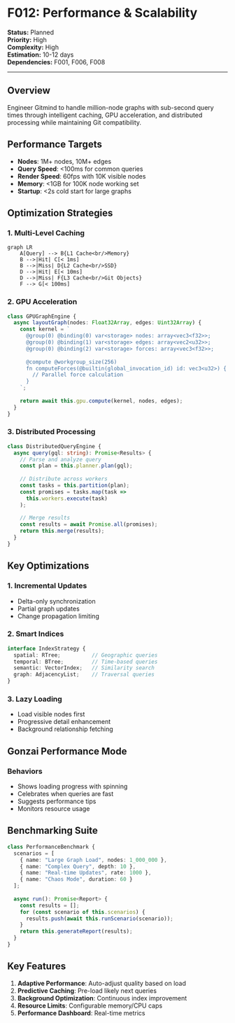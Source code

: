 # F012: Performance & Scalability

**Status:** Planned  
**Priority:** High  
**Complexity:** High  
**Estimation:** 10-12 days  
**Dependencies:** F001, F006, F008

---

## Overview

Engineer Gitmind to handle million-node graphs with sub-second query times through intelligent caching, GPU acceleration, and distributed processing while maintaining Git compatibility.

## Performance Targets

- **Nodes**: 1M+ nodes, 10M+ edges
- **Query Speed**: <100ms for common queries
- **Render Speed**: 60fps with 10K visible nodes  
- **Memory**: <1GB for 100K node working set
- **Startup**: <2s cold start for large graphs

## Optimization Strategies

### 1. Multi-Level Caching
```mermaid
graph LR
    A[Query] --> B{L1 Cache<br/>Memory}
    B -->|Hit| C[< 1ms]
    B -->|Miss| D{L2 Cache<br/>SSD}
    D -->|Hit| E[< 10ms]
    D -->|Miss| F{L3 Cache<br/>Git Objects}
    F --> G[< 100ms]
```

### 2. GPU Acceleration
```typescript
class GPUGraphEngine {
  async layoutGraph(nodes: Float32Array, edges: Uint32Array) {
    const kernel = `
      @group(0) @binding(0) var<storage> nodes: array<vec3<f32>>;
      @group(0) @binding(1) var<storage> edges: array<vec2<u32>>;
      @group(0) @binding(2) var<storage> forces: array<vec3<f32>>;
      
      @compute @workgroup_size(256)
      fn computeForces(@builtin(global_invocation_id) id: vec3<u32>) {
        // Parallel force calculation
      }
    `;
    
    return await this.gpu.compute(kernel, nodes, edges);
  }
}
```

### 3. Distributed Processing
```typescript
class DistributedQueryEngine {
  async query(gql: string): Promise<Results> {
    // Parse and analyze query
    const plan = this.planner.plan(gql);
    
    // Distribute across workers
    const tasks = this.partition(plan);
    const promises = tasks.map(task => 
      this.workers.execute(task)
    );
    
    // Merge results
    const results = await Promise.all(promises);
    return this.merge(results);
  }
}
```

## Key Optimizations

### 1. Incremental Updates
- Delta-only synchronization
- Partial graph updates
- Change propagation limiting

### 2. Smart Indices
```typescript
interface IndexStrategy {
  spatial: RTree;          // Geographic queries
  temporal: BTree;         // Time-based queries  
  semantic: VectorIndex;   // Similarity search
  graph: AdjacencyList;    // Traversal queries
}
```

### 3. Lazy Loading
- Load visible nodes first
- Progressive detail enhancement
- Background relationship fetching

## Gonzai Performance Mode

### Behaviors
- Shows loading progress with spinning
- Celebrates when queries are fast
- Suggests performance tips
- Monitors resource usage

## Benchmarking Suite

```typescript
class PerformanceBenchmark {
  scenarios = [
    { name: "Large Graph Load", nodes: 1_000_000 },
    { name: "Complex Query", depth: 10 },
    { name: "Real-time Updates", rate: 1000 },
    { name: "Chaos Mode", duration: 60 }
  ];
  
  async run(): Promise<Report> {
    const results = [];
    for (const scenario of this.scenarios) {
      results.push(await this.runScenario(scenario));
    }
    return this.generateReport(results);
  }
}
```

## Key Features

1. **Adaptive Performance**: Auto-adjust quality based on load
2. **Predictive Caching**: Pre-load likely next queries
3. **Background Optimization**: Continuous index improvement
4. **Resource Limits**: Configurable memory/CPU caps
5. **Performance Dashboard**: Real-time metrics